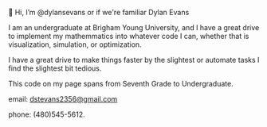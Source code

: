 👋 Hi, I’m @dylansevans or if we're familiar Dylan Evans

I am an undergraduate at Brigham Young University, and I have a great drive to implement my mathemmatics into whatever code I can, whether that is visualization, simulation, or optimization.

I have a great drive to make things faster by the slightest or automate tasks I find the slightest bit tedious.

This code on my page spans from Seventh Grade to Undergraduate.

email: dstevans2356@gmail.com

phone: (480)545-5612.
